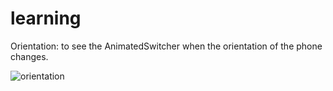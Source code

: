 # learning

Orientation: to see the AnimatedSwitcher when the orientation of the phone changes.


![orientation](https://user-images.githubusercontent.com/77643666/236093525-09c5bba8-c7f0-4f95-bbea-304d07d5f283.gif)
